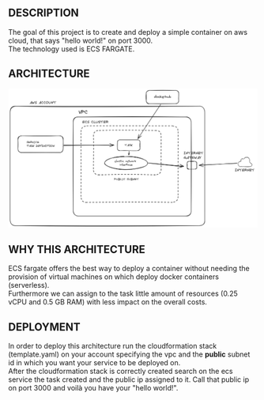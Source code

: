 ## DESCRIPTION
The goal of this project is to create and deploy a simple container on aws cloud, that says "hello world!" on port 3000. \
The technology used is ECS FARGATE.


## ARCHITECTURE
![alt text](helloworld.png)

## WHY THIS ARCHITECTURE
ECS fargate offers the best way to deploy a container without 
needing the provision of virtual machines on which deploy docker containers (serverless). \
Furthermore we can assign to the task little amount of resources (0.25 vCPU and 0.5 GB RAM) with less impact on the overall costs.


## DEPLOYMENT
In order to deploy this architecture run the cloudformation stack (template.yaml) on your account specifying the vpc and the **public** subnet id in which you want your service to be deployed on. \
After the cloudformation stack is correctly created search on the ecs service the task created and the public ip assigned to it. Call that public ip on port 3000 and voilà you have your "hello world!".